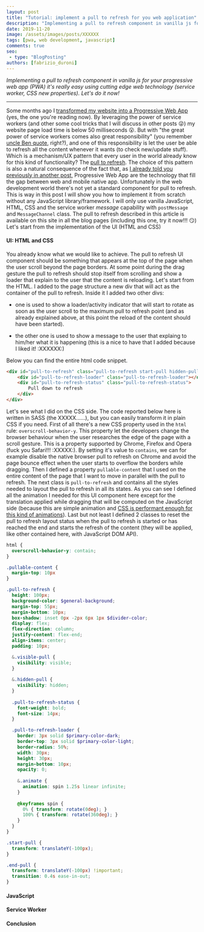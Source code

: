 ```yaml
---
layout: post
title: "Tutorial: implement a pull to refresh for you web application"
description: "Implementing a pull to refresh component in vanilla js for your progressive web app (PWA) it's really easy. Let's do it now!"
date: 2019-11-20
image: /assets/images/posts/XXXXXX
tags: [pwa, web development, javascript]
comments: true
seo:
 - type: "BlogPosting"
authors: [fabrizio_duroni]
---
```


*Implementing a pull to refresh component in vanilla js for your progressive web app (PWA) it's really easy using cutting edge web technology (service worker, CSS new properties). Let's do it now!*

---

Some months ago I [transformed my website into a Progressive Web App]() (yes, the one you're reading now). By leveraging the power of service workers (and other some cool tricks that I will discuss in other posts :stuck_out_tongue_winking_eye:) my website page load time is below 50 milliseconds :open_mouth:. But with "the great power of service workers comes also great responsibility" (you remember [uncle Ben quote](https://www.google.com/search?q=from+great+power+comes+great+responsibility), right?), and one of this responsibility is let the user be able to refresh all the content whenever it wants (to check new/update stuff). Which is a mechanism/UX pattern that every user in the world already know for this kind of functionality? The [pull to refresh](https://en.wikipedia.org/wiki/Pull-to-refresh). The choice of this pattern is also a natural consequence of the fact that, as [I already told you previously in another post](), Progressive Web App are the technology that fill the gap between web and mobile native app. Unfortunately in the web development world there's not yet a standard component for pull to refresh. This is way in this post I will show you how to implement it from scratch without any JavaScript library/framework. I will only use vanilla JavaScript, HTML, CSS and the service worker *message* capability with `postMessage` and `MessageChannel` class. The pull to refresh described in this article is available on this site in all the blog pages (including this one, try it now!!! :smirk:)
Let's start from the implementation of the UI (HTML and CSS)

#### UI: HTML and CSS

You already know what we would like to achieve. The pull to refresh UI component should be something that appears at the top of the page when the user scroll beyond the page borders. At some point during the drag gesture the pull to refresh should stop itself from scrolling and show a loader that explain to the user that the content is reloading.
Let's start from the HTML. I added to the page structure a new div that will act as the container of the pull to refresh.
Inside it I added two other divs:

* one is used to show a loader/activity indicator that will start to rotate as soon as the user scroll to the maximum pull to refresh point (and as already explained above, at this point the reload of the content should have been started).

* the other one is used to show a message to the user that explaing to him/her what it is happening (this is a nice to have that I added because I liked it! :XXXXXX:)

Below you can find the entire html code snippet.

```html
<div id="pull-to-refresh" class="pull-to-refresh start-pull hidden-pull">
    <div id="pull-to-refresh-loader" class="pull-to-refresh-loader"></div>
    <div id="pull-to-refresh-status" class="pull-to-refresh-status">
        Pull down to refresh
    </div>
</div>
```

Let's see what I did on the CSS side. The code reported below here is written in SASS (the XXXXX......), but you can easily transform it in plain CSS if you need. First of all there's a new CSS property used in the `html` rule: `overscroll-behavior-y`. This property let the developers change the browser behaviour when the user researches the edge of the page with a scroll gesture. This is a property supported by Chrome, Firefox and Opera (fuck you Safari!!! :XXXXX:). By setting it's value to `contains`, we can for example disable the native browser pull to refresh on Chrome and avoid the page bounce effect when the user starts to overflow the borders while dragging. Then I defined a property `pullable-content` that I used on the entire content of the page that I want to move in parallel with the pull to refresh. The next class is `pull-to-refresh` and contains all the styles needed to layout the pull to refresh in all its states. As you can see I defined all the animation I needed for this UI component here except for the translation applied while dragging that will be computed on the JavaScript side (because this are simple animation and [CSS is performant enough for this kind of animations](XXXXXXXXXXX)). Last but not least I defined 2 classes to reset the pull to refresh layout status when the pull to refresh is started or has reached the end and starts the refresh of the content (they will be applied, like other contained here, with JavaScript DOM API).

```scss
html {
  overscroll-behavior-y: contain;
}

.pullable-content {
  margin-top: 10px
}

.pull-to-refresh {
  height: 100px; 
  background-color: $general-background; 
  margin-top: 55px;
  margin-bottom: 10px;
  box-shadow: inset 0px -2px 6px 1px $divider-color;
  display: flex;
  flex-direction: column;
  justify-content: flex-end;
  align-items: center;
  padding: 10px;

  &.visible-pull {
    visibility: visible;
  }
  
  &.hidden-pull {
    visibility: hidden;
  }
  
  .pull-to-refresh-status {
    font-weight: bold;
    font-size: 14px;
  }

  .pull-to-refresh-loader {
    border: 3px solid $primary-color-dark;
    border-top: 3px solid $primary-color-light;
    border-radius: 50%;
    width: 30px;
    height: 30px;
    margin-bottom: 10px;
    opacity: 0;
  
    &.animate {
      animation: spin 1.25s linear infinite;
    }
  
    @keyframes spin {
      0% { transform: rotate(0deg); }
      100% { transform: rotate(360deg); }
    }
  }
}

.start-pull {
  transform: translateY(-100px); 
}

.end-pull {
  transform: translateY(-100px) !important;
  transition: 0.4s ease-in-out;
}
```

#### JavaScript


#### Service Worker


#### Conclusion